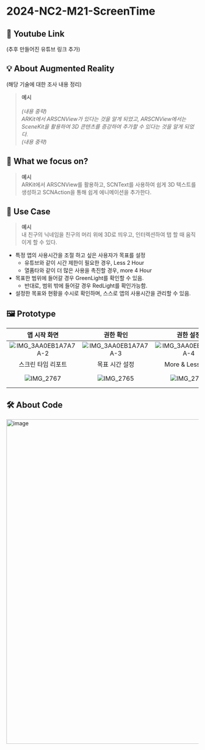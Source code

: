 # 2024-NC2-M21-ScreenTime
## 🎥 Youtube Link
(추후 만들어진 유튜브 링크 추가)

## 💡 About Augmented Reality
(해당 기술에 대한 조사 내용 정리)

> **예시** <br/><br/>
_(내용 중략) <br/>
ARKit에서 ARSCNView가 있다는 것을 알게 되었고, ARSCNView에서는 SceneKit을 활용하여 3D 콘텐츠를 증강하여 추가할 수 있다는 것을 알게 되었다. <br/>
(내용 중략)_

## 🎯 What we focus on?
> **예시** <br/> ARKit에서 ARSCNView를 활용하고, SCNText를 사용하여 쉽게 3D 텍스트를 생성하고 SCNAction을 통해 쉽게 에니메이션을 추가한다.

## 💼 Use Case
> **예시** <br/> 내 친구의 닉네임을 친구의 머리 위에 3D로 띄우고, 인터렉션하여 탭 할 때 움직이게 할 수 있다.
- 특정 앱의 사용시간을 조절 하고 싶은 사용자가 목표를 설정
  - 유튜브와 같이 시간 제한이 필요한 경우, Less 2 Hour
  - 열품타와 같이 더 많은 사용을 촉진할 경우, more 4 Hour
- 목표한 범위에 들어갈 경우 GreenLight를 확인할 수 있음.
  - 반대로, 범위 밖에 들어갈 경우 RedLight를 확인가능함.
- 설정한 목표와 현황을 수시로 확인하며, 스스로 앱의 사용시간을 관리할 수 있음.

## 🖼️ Prototype
|앱 시작 화면|권한 확인|권한 설정|권한 설정 완료|
|:---:|:---:|:---:|:---:|
|![IMG_3AA0EB1A7A7A-2](https://github.com/DeveloperAcademy-POSTECH/2024-NC2-M21-ScreenTime/assets/21362256/320d643e-a145-44a4-9dca-75485afdcdcb)|![IMG_3AA0EB1A7A7A-3](https://github.com/DeveloperAcademy-POSTECH/2024-NC2-M21-ScreenTime/assets/21362256/9835ecd6-960d-485e-b830-084e0adb91a2)|![IMG_3AA0EB1A7A7A-4](https://github.com/DeveloperAcademy-POSTECH/2024-NC2-M21-ScreenTime/assets/21362256/9ab5d3bd-e132-491a-b570-ba4363db4434)|![IMG_3AA0EB1A7A7A-5](https://github.com/DeveloperAcademy-POSTECH/2024-NC2-M21-ScreenTime/assets/21362256/3c16846c-bd3c-44ab-931c-89de99ffe7b4)|
|스크린 타임 리포트|목표 시간 설정|More & Less 설정|특정 앱 목표 확인|
|![IMG_2767](https://github.com/DeveloperAcademy-POSTECH/2024-NC2-M21-ScreenTime/assets/21362256/0610a57d-45cb-476d-9642-d0f31b2e616a)|![IMG_2765](https://github.com/DeveloperAcademy-POSTECH/2024-NC2-M21-ScreenTime/assets/21362256/7e997608-ca37-45ca-a87e-f2bdb3c2da8d)|![IMG_2766](https://github.com/DeveloperAcademy-POSTECH/2024-NC2-M21-ScreenTime/assets/21362256/13144a0a-90b6-495b-b846-9cbdd3e8da53)|![IMG_4FB473954DDD-1](https://github.com/DeveloperAcademy-POSTECH/2024-NC2-M21-ScreenTime/assets/21362256/9d322c01-112a-400b-892f-cc38b1b3ba17)|




## 🛠️ About Code
<img width="851" alt="image" src="https://github.com/DeveloperAcademy-POSTECH/2024-NC2-M21-ScreenTime/assets/21362256/ece2d03d-6232-4396-87c9-a50e3773364a">
